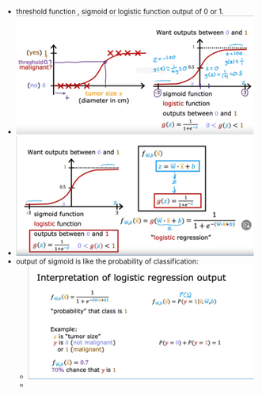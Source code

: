 - threshold function , sigmoid or logistic function output of 0 or 1.
- ![image.png](../assets/image_1673478972166_0.png)
- ![image.png](../assets/image_1673559250945_0.png)
- output of sigmoid is like the probability of classification:
	- ![image.png](../assets/image_1673559573570_0.png)
	-